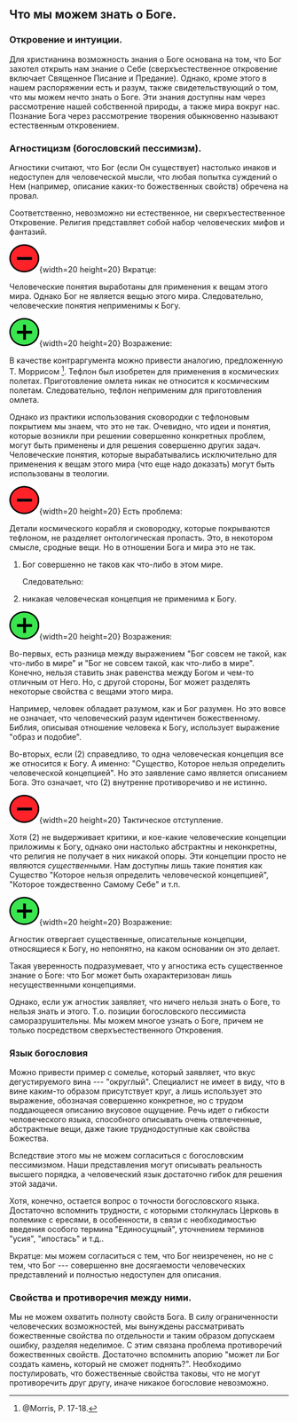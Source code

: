 ## Что мы можем знать о Боге.

### Откровение и интуиции.

Для христианина возможность знания о Боге основана на том, что Бог захотел открыть нам знание о Себе (сверхъестественное откровение включает Священное Писание и Предание). Однако, кроме этого в нашем распоряжении есть и разум, также свидетельствующий о том, что мы можем нечто знать о Боге. Эти знания доступны нам через рассмотрение нашей собственной природы, а также мира вокруг нас. Познание Бога через рассмотрение творения обыкновенно называют естественным откровением.

### Агностицизм (богословский пессимизм).

Агностики считают, что Бог (если Он существует) настолько инаков и недоступен для человеческой мысли, что любая попытка суждений о Нем (например, описание каких-то божественных свойств) обречена на провал.

Соответственно, невозможно ни естественное, ни сверхъестественное Откровение. Религия представляет собой набор человеческих мифов и фантазий.

![](../image/a_letter03.png){width=20 height=20} Вкратце: 

Человеческие понятия выработаны для применения к вещам этого мира. Однако Бог не является вещью этого мира. Следовательно, человеческие понятия неприменимы к Богу.

![](../image/cross05.png){width=20 height=20} Возражение:

В качестве контраргумента можно привести аналогию, предложенную Т. Моррисом [^gc001]. Тефлон был изобретен для применения в космических полетах. Приготовление омлета никак не относится к космическим полетам. Следовательно, тефлон неприменим для приготовления омлета. 

Однако из практики использования сковородки с тефлоновым покрытием мы знаем, что это не так. Очевидно, что идеи и понятия, которые возникли при решении совершенно конкретных проблем, могут быть применены и для решения совершенно других задач. Человеческие понятия, которые вырабатывались исключительно для применения к вещам этого мира (что еще надо доказать) могут быть использованы в теологии.

![](../image/a_letter03.png){width=20 height=20} Есть проблема:

Детали космического корабля и сковородку, которые покрываются тефлоном, не разделяет онтологическая пропасть. Это, в некотором смысле, сродные вещи. Но в отношении Бога и мира это не так.

1. Бог совершенно не таков как что-либо в этом мире. 

    Следовательно:
2. никакая человеческая концепция не применима к Богу.

![](../image/cross05.png){width=20 height=20} Возражения:

Во-первых, есть разница между выражением "Бог совсем не такой, как что-либо в мире" и "Бог не совсем такой, как что-либо в мире". Конечно, нельзя ставить знак равенства между Богом и чем-то отличным от Него. Но, с другой стороны, Бог может разделять некоторые свойства с вещами этого мира. 

Например, человек обладает разумом, как и Бог разумен. Но это вовсе не означает, что человеческий разум идентичен божественному. Библия, описывая отношение человека к Богу, использует выражение "образ и подобие".

Во-вторых, если (2) справедливо, то одна человеческая концепция все же относится к Богу.  А именно: "Существо, Которое нельзя определить человеческой концепцией". Но это заявление само является описанием Бога. Это означает, что (2) внутренне противоречиво и не истинно.

![](../image/a_letter03.png){width=20 height=20} Тактическое отступление.

Хотя (2) не выдерживает критики, и кое-какие человеческие концепции приложимы к Богу, однако они настолько абстрактны и неконкретны, что религия не получает в них никакой опоры. Эти концепции просто не являются *существенными*. Нам доступны лишь такие понятия как Существо "Которое нельзя определить человеческой концепцией", "Которое тождественно Самому Себе" и т.п.

![](../image/cross05.png){width=20 height=20} Возражение:

Агностик отвергает существенные, описательные концепции, относящиеся к Богу, но непонятно, на каком основании он это делает.

Такая уверенность подразумевает, что у агностика есть существенное знание о Боге: что Бог может быть охарактеризован лишь несущественными концепциями. 

Однако, если уж агностик заявляет, что ничего нельзя знать о Боге, то нельзя знать и этого. Т.о. позиции богословского пессимиста саморазрушительны. Мы можем многое узнать о Боге, причем не только посредством сверхъестественного Откровения.


### Язык богословия

Можно привести пример с сомелье, который заявляет, что вкус дегустируемого вина --- "округлый". Специалист не имеет в виду, что в вине каким-то образом присутствует круг, а лишь использует это выражение, обозначая совершенно конкретное, но с трудом поддающееся описанию вкусовое ощущение. Речь идет о гибкости человеческого языка, способного описывать очень отвлеченные, абстрактные вещи, даже такие труднодоступные как свойства Божества.

Вследствие этого мы не можем согласиться с богословским пессимизмом. Наши представления могут описывать реальность высшего порядка, а человеческий язык достаточно гибок для решения этой задачи. 

Хотя, конечно, остается вопрос о точности богословского языка. Достаточно вспомнить трудности, с которыми столкнулась Церковь в полемике с ересями, в особенности, в связи с необходимостью введения особого термина "Единосущный", уточнением терминов "усия", "ипостась" и т.д..

Вкратце: мы можем согласиться с тем, что Бог неизреченен, но не с тем, что Бог --- совершенно вне досягаемости человеческих представлений и полностью недоступен для описания.

### Свойства и противоречия между ними.

Мы не можем охватить полноту свойств Бога. В силу ограниченности человеческих возможностей, мы вынуждены рассматривать божественные свойства по отдельности и таким образом допускаем ошибку, разделяя неделимое. С этим связана проблема противоречий божественных свойств. Достаточно вспомнить апорию "может ли Бог создать камень, который не сможет поднять?". Необходимо постулировать, что божественные свойства таковы, что не могут противоречить друг другу, иначе никакое богословие невозможно.

<!-- Дополнить: напр о благости и всеведении + проблема зла -->



[^gc001]: @Morris, P. 17-18.
